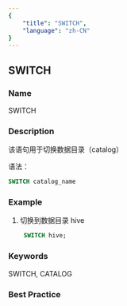 ```yaml
---
{
    "title": "SWITCH",
    "language": "zh-CN"
}
---
```


<!--
Licensed to the Apache Software Foundation (ASF) under one
or more contributor license agreements.  See the NOTICE file
distributed with this work for additional information
regarding copyright ownership.  The ASF licenses this file
to you under the Apache License, Version 2.0 (the
"License"); you may not use this file except in compliance
with the License.  You may obtain a copy of the License at

  http://www.apache.org/licenses/LICENSE-2.0

Unless required by applicable law or agreed to in writing,
software distributed under the License is distributed on an
"AS IS" BASIS, WITHOUT WARRANTIES OR CONDITIONS OF ANY
KIND, either express or implied.  See the License for the
specific language governing permissions and limitations
under the License.
-->

## SWITCH

### Name
<version since="1.2.0">

SWITCH

</version>


### Description

该语句用于切换数据目录（catalog）

语法：

```sql
SWITCH catalog_name
```

### Example

1. 切换到数据目录 hive

   ```sql
  	SWITCH hive;
  	```

### Keywords

SWITCH, CATALOG

### Best Practice

